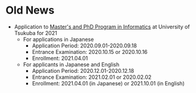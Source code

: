 # Old News

* Application to [Master's and PhD Program in Informatics](https://informatics.tsukuba.ac.jp/admission/examination/?lang=en) at University of Tsukuba for 2021
  * For applications in Japanese
    * Application Period: 2020.09.01-2020.09.18
    * Entrance Examination: 2020.10.15 or 2020.10.16
    * Enrollment: 2021.04.01
  * For applicants in Japanese and English
    * Application Period: 2020.12.01-2020.12.18
    * Entrance Examination: 2021.02.01 or 2020.02.02
    * Enrollment: 2021.04.01 \(in Japanese\) or 2021.10.01 \(in English\)

